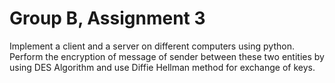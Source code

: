 # Group B, Assignment 3
Implement a client and a server on different computers using python. Perform the encryption of
message of sender between these two entities by using DES Algorithm and use Diffie Hellman
method for exchange of keys.
